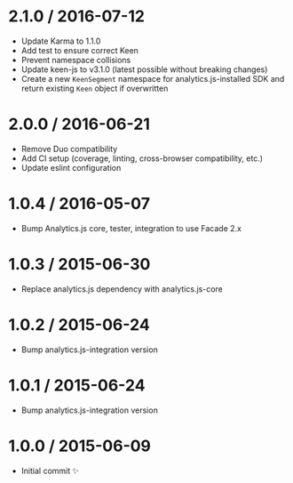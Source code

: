 2.1.0 / 2016-07-12
==================

  * Update Karma to 1.1.0
  * Add test to ensure correct Keen
  * Prevent namespace collisions 
  * Update keen-js to v3.1.0 (latest possible without breaking changes)
  * Create a new `KeenSegment` namespace for analytics.js-installed SDK and return existing `Keen` object if overwritten

2.0.0 / 2016-06-21
==================

  * Remove Duo compatibility
  * Add CI setup (coverage, linting, cross-browser compatibility, etc.)
  * Update eslint configuration

1.0.4 / 2016-05-07
==================

  * Bump Analytics.js core, tester, integration to use Facade 2.x

1.0.3 / 2015-06-30
==================

  * Replace analytics.js dependency with analytics.js-core

1.0.2 / 2015-06-24
==================

  * Bump analytics.js-integration version

1.0.1 / 2015-06-24
==================

  * Bump analytics.js-integration version

1.0.0 / 2015-06-09
==================

  * Initial commit :sparkles:
